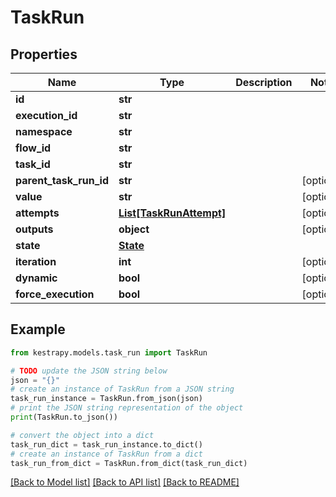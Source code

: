 # TaskRun


## Properties

Name | Type | Description | Notes
------------ | ------------- | ------------- | -------------
**id** | **str** |  | 
**execution_id** | **str** |  | 
**namespace** | **str** |  | 
**flow_id** | **str** |  | 
**task_id** | **str** |  | 
**parent_task_run_id** | **str** |  | [optional] 
**value** | **str** |  | [optional] 
**attempts** | [**List[TaskRunAttempt]**](TaskRunAttempt.md) |  | [optional] 
**outputs** | **object** |  | [optional] 
**state** | [**State**](State.md) |  | 
**iteration** | **int** |  | [optional] 
**dynamic** | **bool** |  | [optional] 
**force_execution** | **bool** |  | [optional] 

## Example

```python
from kestrapy.models.task_run import TaskRun

# TODO update the JSON string below
json = "{}"
# create an instance of TaskRun from a JSON string
task_run_instance = TaskRun.from_json(json)
# print the JSON string representation of the object
print(TaskRun.to_json())

# convert the object into a dict
task_run_dict = task_run_instance.to_dict()
# create an instance of TaskRun from a dict
task_run_from_dict = TaskRun.from_dict(task_run_dict)
```
[[Back to Model list]](../README.md#documentation-for-models) [[Back to API list]](../README.md#documentation-for-api-endpoints) [[Back to README]](../README.md)


